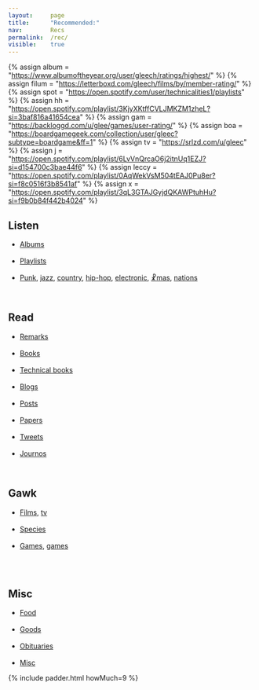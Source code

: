 ```yaml
---
layout: 	page
title: 		"Recommended:"
nav: 		Recs
permalink: 	/rec/
visible:	true
---
```


{%  assign album =  "https://www.albumoftheyear.org/user/gleech/ratings/highest/"    %}
{%	assign filum =	"https://letterboxd.com/gleech/films/by/member-rating/"	%}
{%	assign spot = "https://open.spotify.com/user/technicalities1/playlists"	%}
{%  assign hh = "https://open.spotify.com/playlist/3KjyXKtffCVLJMKZM1zheL?si=3baf816a41654cea" %}
{%  assign gam = "https://backloggd.com/u/glee/games/user-rating/" %}
{%  assign boa = "https://boardgamegeek.com/collection/user/gleec?subtype=boardgame&ff=1" %}
{%  assign tv = "https://srlzd.com/u/gleec"    %}
{%  assign j = "https://open.spotify.com/playlist/6LvVnQrcaO6j2itnUq1EZJ?si=d154700c3bae44f6" %}
{%  assign leccy = "https://open.spotify.com/playlist/0AqWekVsM504tEAJ0Pu8er?si=f8c0516f3b8541af"  %}
{%  assign x = "https://open.spotify.com/playlist/3qL3GTAJGyjdQKAWPtuhHu?si=f9b0b84f442b4024"   %}


## Listen

* <a href="{{album}}">Albums</a><br><br>
* <a href="{{spot}}">Playlists</a><br><br>
* <a href="/punk">Punk</a>, <a href="{{j}}">jazz</a>, <a href="/country">country</a>, <a href="{{hh}}">hip-hop</a>, <a href="{{leccy}}">electronic</a>, <a href="{{x}}">☧mas</a>, <a href="/nation-sound">nations</a>

<br>

## Read

* <a href="/quotations">Remarks</a><br><br>
* <a href="/books">Books</a><br><br>
* <a href="/technicalities">Technical books</a><br><br>
* <a href="/blogroll">Blogs</a><br><br>
* <a href="/best">Posts</a><br><br>
* <a href="/papers">Papers</a><br><br>
* <a href="/tweets">Tweets</a><br><br>
* <a href="/journos">Journos</a>
<!-- * <a href="/poems">Poems</a><br><br> -->

<br>

## Gawk

* <a href="{{filum}}">Films</a>, <a href="{{tv}}">tv</a><br><br>
* <a href="/specie">Species</a><br><br>
* <a href="{{gam}}">Games</a>, <a href="{{boa}}">games</a><br><br>
<!-- 
\* memes<br><br>
\* art<br><br>
\* photography<br><br>
 -->
<br>

## Misc

* <a href="/food">Food</a><br><br>
* <a href="/stuff">Goods</a><br><br>
* <a href="/deaths">Obituaries</a><br><br>
* <a href="/favs/all">Misc</a>




{%	include padder.html 	howMuch=9	%}